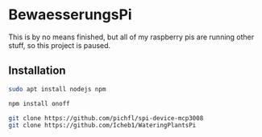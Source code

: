 # BewaesserungsPi

This is by no means finished, but all of my raspberry pis are running other stuff, so this project is paused.

## Installation

```sh
sudo apt install nodejs npm

npm install onoff

git clone https://github.com/pichfl/spi-device-mcp3008
git clone https://github.com/Icheb1/WateringPlantsPi
```
